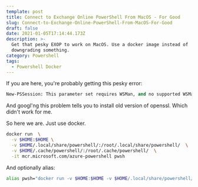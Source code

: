 ```yaml
---
template: post
title: Connect to Exchange Online PowerShell From MacOS - For Good
slug: Connect-to-Exchange-Online-PowerShell-From-MacOS-For-Good
draft: false
date: 2021-01-05T17:14:44.173Z
description: >-
  Get that pesky EXOP to work on MacOS. Use a docker image instead of
  downgrading something.
category: Powershell
tags:
  - Powershell Docker
---
```


If you are here, you're probably getting this pesky error:

```ps
New-PSSession: This parameter set requires WSMan, and no supported WSMan client library was found. WSMan is either not installed or unavailable for this system.
```

And googl'ng this problem tells you to install old version of openssl. Which didn't work for me.

So here we are. Just use docker.

```bash
docker run  \
  -v $HOME:$HOME \
  -v $HOME/.local/share/powershell/:/root/.local/share/powershell/  \
  -v $HOME/.cache/powershell/:/root/.cache/powershell/  \
  -it mcr.microsoft.com/azure-powershell pwsh
```

And optionally alias:

```bash
alias pwsh="docker run -v $HOME:$HOME -v $HOME/.local/share/powershell/:/root/.local/share/powershell/ -v $HOME/.cache/powershell/:/root/.cache/powershell/ -it mcr.microsoft.com/azure-powershell pwsh"
```
